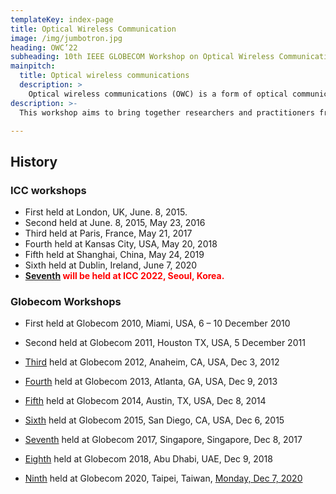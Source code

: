 ```yaml
---
templateKey: index-page
title: Optical Wireless Communication
image: /img/jumbotron.jpg
heading: OWC’22
subheading: 10th IEEE GLOBECOM Workshop on Optical Wireless Communications (OWC'22)
mainpitch:
  title: Optical wireless communications
  description: >
    Optical wireless communications (OWC) is a form of optical communication in which unguided visible, infrared (IR), or ultraviolet (UV) light is used to carry a signal.
description: >-
  This workshop aims to bring together researchers and practitioners from academia and industry working in emerging LiFi, visible light communications (VLC) and underwater optical communications as well as the traditional wireless infrared communications (IRC) to present, share and discuss their latest research results. 

---
```


## History 

### ICC workshops
	
- First	held at London, UK, June. 8, 2015.
- Second held at June. 8, 2015, May 23, 2016
- Third	held at Paris, France, May 21, 2017
- Fourth held at Kansas City, USA, May 20, 2018	
- Fifth	held at Shanghai, China, May 24, 2019
- Sixth held at Dublin, Ireland, June 7, 2020
- **<span style="color: red; ">[Seventh](http://yamazato.ilas.nagoya-u.ac.jp/owc2022/index.html) will be held at ICC 2022, Seoul, Korea.</span>**

### Globecom Workshops

- First held at Globecom 2010, Miami, USA, 6 – 10 December 2010

- Second held at Globecom 2011, Houston TX, USA, 5 December 2011

- [Third](http://www.bu.edu/smartlighting/optical-wireless-communications-workshop/) held at Globecom 2012, Anaheim, CA, USA, Dec 3, 2012

- [Fourth](https://www.ece.mcmaster.ca/~hranilovic/owc13/OWC_2013/Home.html) held at Globecom 2013, Atlanta, GA, USA, Dec 9, 2013

- [Fifth](http://www.bu.edu/smartlighting/5th-ieee-workshop-on-optical-wireless-communications-owc14/) held at Globecom 2014, Austin, TX, USA, Dec 8, 2014

- [Sixth](http://owcworkshop.ok.ubc.ca/) held at Globecom 2015, San Diego, CA, USA, Dec 6, 2015

- [Seventh](https://globecom2017.ieee-globecom.org/workshop/ws-11-7th-ieee-globecom-workshop-optical-wireless-communications-owc%e2%80%9917) held at Globecom 2017, Singapore, Singapore, Dec 8, 2017

- [Eighth](http://yamazato.ilas.nagoya-u.ac.jp/owc/index.html) held at Globecom 2018, Abu Dhabi, UAE, Dec 9, 2018

- [Ninth](http://yamazato.ilas.nagoya-u.ac.jp/owc-2020/index.html) held at Globecom 2020, Taipei, Taiwan, [Monday, Dec 7, 2020](https://globecom2020.ieee-globecom.org/workshop/ws-01-workshop-optical-wireless-communications-owc)




